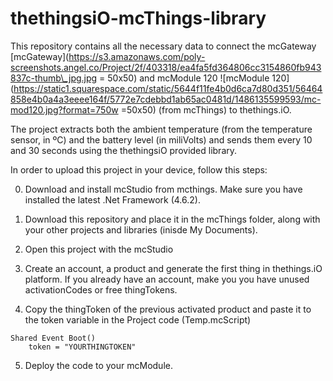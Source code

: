 # thethingsiO-mcThings-library

This repository contains all the necessary data to connect the mcGateway [mcGateway](https://s3.amazonaws.com/poly-screenshots.angel.co/Project/2f/403318/ea4fa5fd364806cc3154860fb943837c-thumb\_jpg.jpg = 50x50) and mcModule 120 ![mcModule 120](https://static1.squarespace.com/static/5644f11fe4b0d6ca7d80d351/56464858e4b0a4a3eeee164f/5772e7cdebbd1ab65ac0481d/1486135599593/mc-mod120.jpg?format=750w =50x50) (from mcThings) to thethings.iO.

The project extracts both the ambient temperature (from the temperature sensor, in ºC) and the battery level (in miliVolts) and sends them every 10 and 30 seconds using the thethingsiO provided library.

In order to upload this project in your device, follow this steps:

0. Download and install mcStudio from mcthings. Make sure you have installed the latest .Net Framework (4.6.2).

1. Download this repository and place it in the mcThings folder, along with your other projects and libraries (inisde My Documents).

2. Open this project with the mcStudio

3. Create an account, a product and generate the first thing in thethings.iO platform. If you already have an account, make you you have unused activationCodes or free thingTokens.

4. Copy the thingToken of the previous activated product and paste it to the token variable in the Project code (Temp.mcScript)

```
Shared Event Boot()
    token = "YOURTHINGTOKEN"
```

5. Deploy the code to your mcModule.

